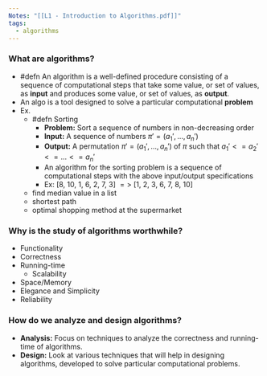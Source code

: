 ```yaml
---
Notes: "[[L1 - Introduction to Algorithms.pdf]]"
tags:
  - algorithms
---
```

### What are algorithms?
- #defn An algorithm is a well-defined procedure consisting of a sequence of computational steps that take some value, or set of values, as **input** and produces some value, or set of values, as **output**.
- An algo is a tool designed to solve a particular computational **problem**
- Ex.
	- #defn Sorting
		- **Problem:** Sort a sequence of numbers in non-decreasing order
		- **Input:** A sequence of numbers $\pi ' = (a_1', ..., a_n')$
		- **Output:** A permutation $\pi ' = (a_1', ..., a_n')$ of $\pi$ such that $a_1' <= a_2' <= ... <= a_n'$
		- An algorithm for the sorting problem is a sequence of computational steps with the above input/output specifications
		- Ex: [8, 10, 1, 6, 2, 7, 3] $=>$ [1, 2, 3, 6, 7, 8, 10]
	- find median value in a list
	- shortest path
	- optimal shopping method at the supermarket

### Why is the study of algorithms worthwhile?
- Functionality
- Correctness
- Running-time
	- Scalability
- Space/Memory
- Elegance and Simplicity
- Reliability

### How do we **analyze** and **design** algorithms?
- **Analysis:** Focus on techniques to analyze the correctness and running-time of algorithms.
- **Design:** Look at various techniques that will help in designing algorithms, developed to solve particular computational problems.


